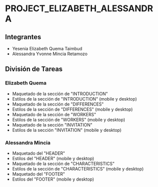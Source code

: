 # PROJECT_ELIZABETH_ALESSANDRA

## Integrantes
- Yesenia Elizabeth Quema Taimbud
- Alessandra Yvonne Mincia Retamozo

## División de Tareas
### Elizabeth Quema
- Maquetado de la sección de "INTRODUCTION"
- Estilos de la sección de "INTRODUCTION" (mobile y desktop)
- Maquetado de la sección de "DIFFERENCES"
- Estilos de la sección de "DIFFERENCES" (mobile y desktop)
- Maquetado de la sección de "WORKERS"
- Estilos de la sección de "WORKERS" (mobile y desktop)
- Maquetado de la sección "INVITATION"
- Estilos de la sección "INVITATION" (mobile y desktop)
### Alessandra Mincia
- Maquetado del "HEADER"
- Estilos del "HEADER" (mobile y desktop)
- Maquetado de la sección de "CHARACTERISTICS"
- Estilos de la sección de "CHARACTERISTICS" (mobile y desktop)
- Maquetado del "FOOTER"
- Estilos del "FOOTER" (mobile y desktop)
